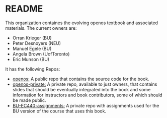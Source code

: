 # README
This organization containes the evolving openos textbook and associated materials. The current owners are:
- Orran Krieger (BU)
- Peter Desnoyers (NEU)
- Manuel Egele (BU)
- Angela Brown (UofToronto)
- Eric Munson (BU)

It has the following Repos:
- [openos:](https://github.com/OpenOSOrg/openos) A public repo that contains the source code for the book.
- [openos-private:](https://github.com/OpenOSOrg/openos-private) A private repo, available to just owners, that contains slides that should be eventually integrated into the book and some information for instructors and book contributors, some of which should be made public.
- [BU-EC440-assignments:](https://github.com/OpenOSOrg/BU-EC440-assignments) A private repo with assignments used for the BU version of the course that uses this book. 
